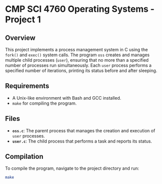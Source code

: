 # CMP SCI 4760 Operating Systems - Project 1

## Overview

This project implements a process management system in C using the `fork()` and `exec()` system calls. The program `oss` creates and manages multiple child processes (`user`), ensuring that no more than a specified number of processes run simultaneously. Each `user` process performs a specified number of iterations, printing its status before and after sleeping.

## Requirements

- A Unix-like environment with Bash and GCC installed.
- `make` for compiling the program.

## Files

- **`oss.c`**: The parent process that manages the creation and execution of `user` processes.
- **`user.c`**: The child process that performs a task and reports its status.

## Compilation

To compile the program, navigate to the project directory and run:

```bash
make
